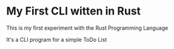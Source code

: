 # My First CLI witten in Rust

This is my first experiment with the Rust Programming Language

It's a CLI program for a simple ToDo List